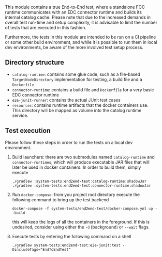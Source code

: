 This module contains a true End-to-End test, where a standalone FCC runtime communicates with an EDC connector runtime
and builds its internal catalog cache. Please note that due to the increased demands in overall test run-time and setup
complexity, it is advisable to limit the number of tests that are executed in this fashion.

Furthermore, the tests in this module are intended to be run on a CI pipeline or some other build environment, and while
it is possible to run them in local dev environments, be aware of the more involved test setup process.

## Directory structure

- `catalog-runtime`: contains some glue code, such as a file-based `TargetNodeDirectory` implementation for
  testing, a build file and a `Dockerfile`
- `connector-runtime`: contains a build file and `Dockerfile` for a very basic EDC connector runtime
- `e2e-junit-runner`: contains the actual JUnit test cases
- `resources`: contains runtime artifacts that the docker containers use. This directory will be mapped as volume into
  the catalog runtime service.

## Test execution

Please follow these steps in order to run the tests on a local dev environment.

1. Build launchers: there are two submodules named `catalog-runtime` and `connector-runtimes`, which will produce
   executable JAR files that
   will later be used in docker containers. In order to build them, simply execute
   ```shell
   ./gradlew :system-tests:end2end-test:catalog-runtime:shadowJar
   ./gradlew :system-tests:end2end-test:connector-runtime:shadowJar
   ```

2. Run `docker-compose`: from you project root directory execute the following command to bring up the test backend
   ```shell
   docker-compose -f system-tests/end2end-test/docker-compose.yml up --build
   ```
   this will keep the logs of all the containers in the foreground. If this is undesired, consider using either
   the `-d` (background) or `--wait` flags.

3. Execute tests by entering the following command on a shell
   ```shell
   ./gradlew system-tests:end2end-test:e2e-junit:test -DincludeTags="EndToEndTest"
   ```